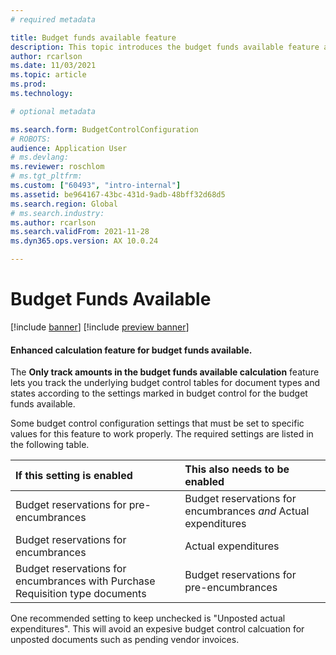 ```yaml
---
# required metadata

title: Budget funds available feature
description: This topic introduces the budget funds available feature and provides information to help you configure budget control to optimize management of your organization's financial resources.
author: rcarlson
ms.date: 11/03/2021
ms.topic: article
ms.prod: 
ms.technology: 

# optional metadata

ms.search.form: BudgetControlConfiguration
# ROBOTS: 
audience: Application User
# ms.devlang: 
ms.reviewer: roschlom
# ms.tgt_pltfrm: 
ms.custom: ["60493", "intro-internal"]
ms.assetid: be964167-43bc-431d-9adb-48bff32d68d5
ms.search.region: Global
# ms.search.industry: 
ms.author: rcarlson
ms.search.validFrom: 2021-11-28
ms.dyn365.ops.version: AX 10.0.24

---
```


# Budget Funds Available 

[!include [banner](../includes/banner.md)]
[!include [preview banner](../includes/preview-banner.md)]

#### Enhanced calculation feature for budget funds available.

The **Only track amounts in the budget funds available calculation** feature lets you track the underlying budget control tables for document types and states according to the settings marked in budget control for the budget funds available. 

Some budget control configuration settings that must be set to specific values for this feature to work properly. The required settings are listed in the following table.

| If this setting is enabled        | This also needs to be enabled     |
| :---------------------------------- | :---------------------------------- |
| Budget reservations for pre-encumbrances | Budget reservations for encumbrances *and* Actual expenditures |
| Budget reservations for encumbrances | Actual expenditures |
| Budget reservations for encumbrances with Purchase Requisition type documents | Budget reservations for pre-encumbrances |

One recommended setting to keep unchecked is "Unposted actual expenditures". This will avoid an expesive budget control calcuation for unposted documents such as pending vendor invoices. 

